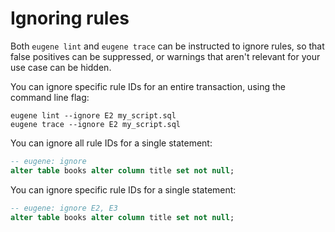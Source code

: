 # Ignoring rules

Both `eugene lint` and `eugene trace` can be instructed to ignore rules, so that
false positives can be suppressed, or warnings that aren't relevant for your use case
can be hidden.

You can ignore specific rule IDs for an entire transaction, using the command line flag:

```shell
eugene lint --ignore E2 my_script.sql
eugene trace --ignore E2 my_script.sql
```

You can ignore all rule IDs for a single statement:

```sql
-- eugene: ignore
alter table books alter column title set not null;
```

You can ignore specific rule IDs for a single statement:

```sql
-- eugene: ignore E2, E3
alter table books alter column title set not null;
```

